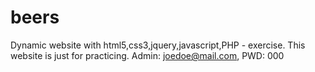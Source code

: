# beers
Dynamic website with html5,css3,jquery,javascript,PHP - exercise.
This website is just for practicing.
Admin: joedoe@mail.com, PWD: 000
